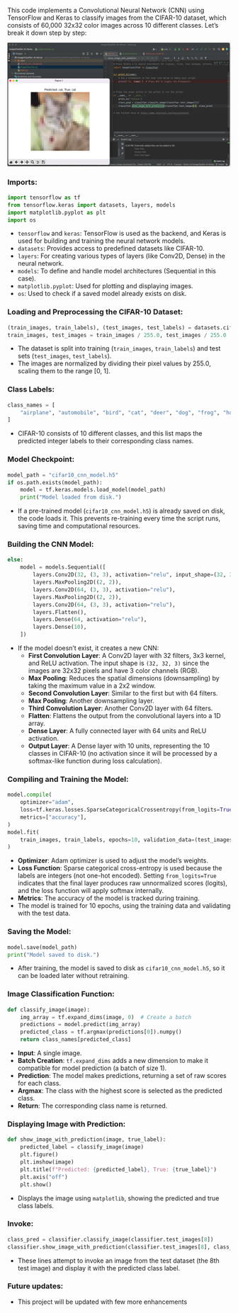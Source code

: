 This code implements a Convolutional Neural Network (CNN) using TensorFlow and Keras to classify images from the CIFAR-10 dataset, which consists of 60,000 32x32 color images across 10 different classes. Let’s break it down step by step:

![Alt text](result.png)

### Imports:
```python
import tensorflow as tf
from tensorflow.keras import datasets, layers, models
import matplotlib.pyplot as plt
import os
```
- `tensorflow` and `keras`: TensorFlow is used as the backend, and Keras is used for building and training the neural network models.
- `datasets`: Provides access to predefined datasets like CIFAR-10.
- `layers`: For creating various types of layers (like Conv2D, Dense) in the neural network.
- `models`: To define and handle model architectures (Sequential in this case).
- `matplotlib.pyplot`: Used for plotting and displaying images.
- `os`: Used to check if a saved model already exists on disk.

### Loading and Preprocessing the CIFAR-10 Dataset:
```python
(train_images, train_labels), (test_images, test_labels) = datasets.cifar10.load_data()
train_images, test_images = train_images / 255.0, test_images / 255.0
```
- The dataset is split into training (`train_images`, `train_labels`) and test sets (`test_images`, `test_labels`).
- The images are normalized by dividing their pixel values by 255.0, scaling them to the range [0, 1].

### Class Labels:
```python
class_names = [
    "airplane", "automobile", "bird", "cat", "deer", "dog", "frog", "horse", "ship", "truck",
]
```
- CIFAR-10 consists of 10 different classes, and this list maps the predicted integer labels to their corresponding class names.

### Model Checkpoint:
```python
model_path = "cifar10_cnn_model.h5"
if os.path.exists(model_path):
    model = tf.keras.models.load_model(model_path)
    print("Model loaded from disk.")
```
- If a pre-trained model (`cifar10_cnn_model.h5`) is already saved on disk, the code loads it. This prevents re-training every time the script runs, saving time and computational resources.

### Building the CNN Model:
```python
else:
    model = models.Sequential([
        layers.Conv2D(32, (3, 3), activation="relu", input_shape=(32, 32, 3)),
        layers.MaxPooling2D((2, 2)),
        layers.Conv2D(64, (3, 3), activation="relu"),
        layers.MaxPooling2D((2, 2)),
        layers.Conv2D(64, (3, 3), activation="relu"),
        layers.Flatten(),
        layers.Dense(64, activation="relu"),
        layers.Dense(10),
    ])
```
- If the model doesn’t exist, it creates a new CNN:
  - **First Convolution Layer**: A Conv2D layer with 32 filters, 3x3 kernel, and ReLU activation. The input shape is `(32, 32, 3)` since the images are 32x32 pixels and have 3 color channels (RGB).
  - **Max Pooling**: Reduces the spatial dimensions (downsampling) by taking the maximum value in a 2x2 window.
  - **Second Convolution Layer**: Similar to the first but with 64 filters.
  - **Max Pooling**: Another downsampling layer.
  - **Third Convolution Layer**: Another Conv2D layer with 64 filters.
  - **Flatten**: Flattens the output from the convolutional layers into a 1D array.
  - **Dense Layer**: A fully connected layer with 64 units and ReLU activation.
  - **Output Layer**: A Dense layer with 10 units, representing the 10 classes in CIFAR-10 (no activation since it will be processed by a softmax-like function during loss calculation).

### Compiling and Training the Model:
```python
model.compile(
    optimizer="adam",
    loss=tf.keras.losses.SparseCategoricalCrossentropy(from_logits=True),
    metrics=["accuracy"],
)
model.fit(
    train_images, train_labels, epochs=10, validation_data=(test_images, test_labels),
)
```
- **Optimizer**: Adam optimizer is used to adjust the model’s weights.
- **Loss Function**: Sparse categorical cross-entropy is used because the labels are integers (not one-hot encoded). Setting `from_logits=True` indicates that the final layer produces raw unnormalized scores (logits), and the loss function will apply softmax internally.
- **Metrics**: The accuracy of the model is tracked during training.
- The model is trained for 10 epochs, using the training data and validating with the test data.

### Saving the Model:
```python
model.save(model_path)
print("Model saved to disk.")
```
- After training, the model is saved to disk as `cifar10_cnn_model.h5`, so it can be loaded later without retraining.

### Image Classification Function:
```python
def classify_image(image):
    img_array = tf.expand_dims(image, 0)  # Create a batch
    predictions = model.predict(img_array)
    predicted_class = tf.argmax(predictions[0]).numpy()
    return class_names[predicted_class]
```
- **Input**: A single image.
- **Batch Creation**: `tf.expand_dims` adds a new dimension to make it compatible for model prediction (a batch of size 1).
- **Prediction**: The model makes predictions, returning a set of raw scores for each class.
- **Argmax**: The class with the highest score is selected as the predicted class.
- **Return**: The corresponding class name is returned.

### Displaying Image with Prediction:
```python
def show_image_with_prediction(image, true_label):
    predicted_label = classify_image(image)
    plt.figure()
    plt.imshow(image)
    plt.title(f"Predicted: {predicted_label}, True: {true_label}")
    plt.axis("off")
    plt.show()
```
- Displays the image using `matplotlib`, showing the predicted and true class labels.

### Invoke:
```python
class_pred = classifier.classify_image(classifier.test_images[8])
classifier.show_image_with_prediction(classifier.test_images[8], class_pred)
```
- These lines attempt to invoke an image from the test dataset (the 8th test image) and display it with the predicted class label.

### Future updates:
- This project will be updated with few more enhancements
  
